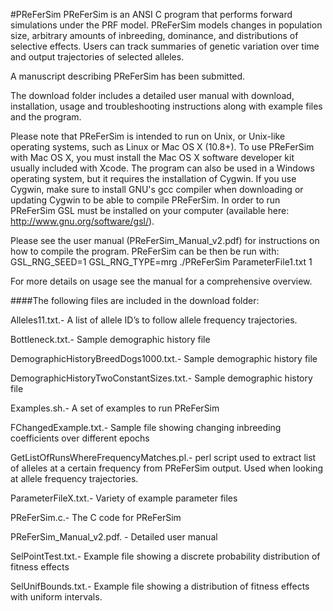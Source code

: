 #PReFerSim
PReFerSim is an ANSI C program that performs forward simulations under the PRF model. PReFerSim models changes in population size, arbitrary amounts of inbreeding, dominance, and distributions of selective effects. Users can track summaries of genetic variation over time and output trajectories of selected alleles.

A manuscript describing PReFerSim has been submitted.

The download folder includes a detailed user manual with download, installation, usage and troubleshooting instructions along with example files and the program.

Please note that PReFerSim is intended to run on Unix, or Unix-like operating systems, such as Linux or Mac OS X (10.8+). To use PReFerSim with Mac OS X, you must install the Mac OS X software developer kit usually included with Xcode.  The program can also be used in a Windows operating system, but it requires the installation of Cygwin. If you use Cygwin, make sure to install GNU's gcc compiler when downloading or updating Cygwin to be able to compile PReFerSim. In order to run PReFerSim GSL must be installed on your computer (available here: http://www.gnu.org/software/gsl/).

Please see the user manual (PReFerSim_Manual_v2.pdf) for instructions on how to compile the program. 
PReFerSim can be then be run with:
GSL_RNG_SEED=1 GSL_RNG_TYPE=mrg ./PReFerSim ParameterFile1.txt 1

For more details on usage see the manual for a comprehensive overview.

####The following files are included in the download folder:

Alleles11.txt.- A list of allele ID’s to follow allele frequency trajectories.

Bottleneck.txt.-  Sample demographic history file

DemographicHistoryBreedDogs1000.txt.- Sample demographic history file

DemographicHistoryTwoConstantSizes.txt.- Sample demographic history file

Examples.sh.- A set of examples to run PReFerSim

FChangedExample.txt.- Sample file showing changing inbreeding coefficients over different epochs

GetListOfRunsWhereFrequencyMatches.pl.-  perl script used to extract list of alleles at a certain frequency from PReFerSim output. Used when looking at allele frequency trajectories.

ParameterFileX.txt.- Variety of example parameter files

PReFerSim.c.- The C code for PReFerSim

PReFerSim_Manual_v2.pdf. - Detailed user manual

SelPointTest.txt.- Example file showing a discrete probability distribution of fitness effects

SelUnifBounds.txt.- Example file showing a distribution of fitness effects with uniform intervals.

